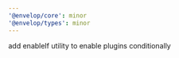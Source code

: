 ```yaml
---
'@envelop/core': minor
'@envelop/types': minor
---
```


add enableIf utility to enable plugins conditionally

